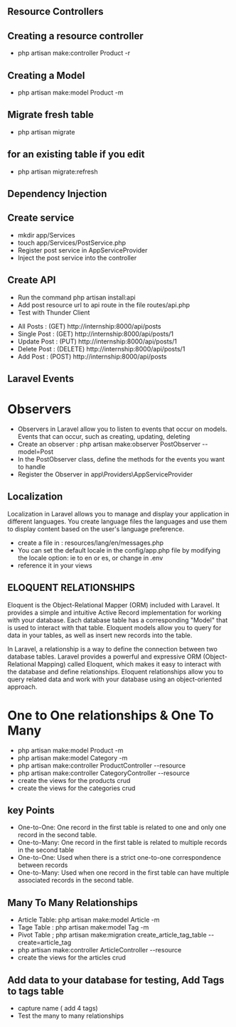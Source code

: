 

## Resource Controllers

## Creating a resource controller
- php artisan make:controller Product -r

## Creating a Model
- php artisan make:model Product -m

## Migrate fresh table
- php artisan migrate

## for an existing table if you edit
- php artisan migrate:refresh 

## Dependency Injection

## Create service


- mkdir app/Services
- touch app/Services/PostService.php
- Register post service in AppServiceProvider
- Inject the post service into the controller

## Create API 
- Run the command php artisan install:api
- Add post resource url to api route in the file routes/api.php 
- Test with Thunder Client

* All Posts :     (GET) http://internship:8000/api/posts
* Single Post :   (GET)  http://internship:8000/api/posts/1
* Update Post  :  (PUT)  http://internship:8000/api/posts/1
* Delete Post :   (DELETE)  http://internship:8000/api/posts/1
* Add Post :      (POST)  http://internship:8000/api/posts



## Laravel Events
# Observers 
- Observers in Laravel allow you to listen to events that occur on models. Events that can  occur, such as creating, updating, deleting
- Create an observer : php artisan make:observer PostObserver --model=Post
- In the PostObserver class, define the methods for the events you want to handle
- Register the Observer in app\Providers\AppServiceProvider


## Localization
Localization in Laravel allows you to manage and display your application in different languages. You create language files the languages and use them to display content based on the user's language preference.

- create a file in : resources/lang/en/messages.php
- You can set the default locale in the config/app.php file by modifying the locale option: ie to en or es, or change in .env
- reference it in your views

## ELOQUENT RELATIONSHIPS 


Eloquent is the Object-Relational Mapper (ORM) included with Laravel. It provides a simple and intuitive Active Record implementation for working with your database. Each database table has a corresponding "Model" that is used to interact with that table. Eloquent models allow you to query for data in your tables, as well as insert new records into the table.

In Laravel, a relationship is a way to define the connection between two database tables. Laravel provides a powerful and expressive ORM (Object-Relational Mapping) called Eloquent, which makes it easy to interact with the database and define relationships. Eloquent relationships allow you to query related data and work with your database using an object-oriented approach.

# One to One relationships & One To Many
- php artisan make:model Product -m
- php artisan make:model Category -m
- php artisan make:controller ProductController --resource
- php artisan make:controller CategoryController --resource
- create the views for the products crud
- create the views for the categories crud


## key Points
- One-to-One: One record in the first table is related to one and only one record in the second table.
- One-to-Many: One record in the first table is related to multiple records in the second table
- One-to-One: Used when there is a strict one-to-one correspondence between records
- One-to-Many: Used when one record in the first table can have multiple associated records in the second table.

## Many To Many Relationships
- Article Table: php artisan make:model Article -m
- Tage Table : php artisan make:model Tag -m
- Pivot Table ; php artisan make:migration create_article_tag_table --create=article_tag
- php artisan make:controller ArticleController --resource
- create the views for the articles crud

## Add data to your database for testing, Add Tags to tags table
- capture name ( add 4 tags)
- Test the many to many relationships

